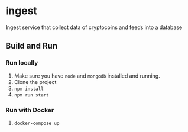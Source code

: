# ingest
Ingest service that collect data of cryptocoins and feeds into a database

## Build and Run
### Run locally
1. Make sure you have `node` and `mongodb` installed and running.
2. Clone the project
3. `npm install`
4. `npm run start`     

### Run with Docker
1. `docker-compose up`
